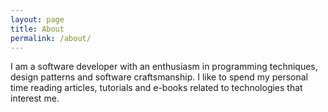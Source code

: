 ```yaml
---
layout: page
title: About
permalink: /about/
---
```


I am a software developer with an enthusiasm in programming techniques, design patterns and software craftsmanship. I like to spend my personal time reading articles, tutorials and e-books related to technologies that interest me.
